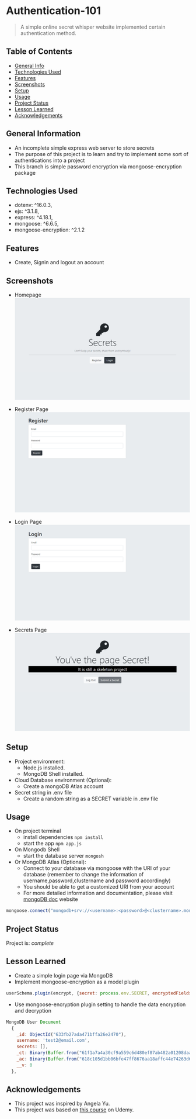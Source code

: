 # Authentication-101
> A simple online secret whisper website implemented certain authentication method. 


## Table of Contents
* [General Info](#general-information)
* [Technologies Used](#technologies-used)
* [Features](#features)
* [Screenshots](#screenshots)
* [Setup](#setup)
* [Usage](#usage)
* [Project Status](#project-status)
* [Lesson Learned](#lesson-learned)
* [Acknowledgements](#acknowledgements)


## General Information
- An incomplete simple express web server to store secrets
- The purpose of this project is to learn and try to implement some sort of authentications into a project
- This branch is simple password encryption via mongoose-encryption package


## Technologies Used
- dotenv: ^16.0.3,
- ejs: ^3.1.8,
- express: ^4.18.1,
- mongoose: ^6.6.5,
- mongoose-encryption: ^2.1.2


## Features
- Create, Signin and logout an account


## Screenshots

- Homepage
![Homepage](/public/images/homepage.PNG)

- Register Page
![registerPage](/public/images/registerPage.PNG)

- Login Page
![loginPage](/public/images/loginPage.PNG)

- Secrets Page
![secretsPage](/public/images/secretsPage.PNG)


## Setup
- Project environment:
    - Node.js installed.
    - MongoDB Shell installed.
- Cloud Database environment (Optional):
    - Create a mongoDB Atlas account
- Secret string in .env file
    - Create a random string as a SECRET variable in .env file


## Usage
- On project terminal
    - install dependencies `npm install`
    - start the app `npm app.js`
- On Mongodb Shell
    - start the database server `mongosh`
- Or MongoDB Atlas (Optional):
    - Connect to your database via mongoose with the URI of your database (remember to change the information of username,password,clustername and password accordingly)
    - You should be able to get a customized URI from your account
    - For more detailed information and documentation, please visit [mongoDB doc](https://www.mongodb.com/docs/atlas/) website
```javascript
mongoose.connect("mongodb+srv://<username>:<password>@<clustername>.mongodb.net/<databasename>?w=majority");
```

## Project Status
Project is: _complete_


## Lesson Learned
- Create a simple login page via MongoDB
- Implement mongoose-encryption as a model plugin
```javascript
userSchema.plugin(encrypt, {secret: process.env.SECRET, encryptedFields: ["password"]});
```
- Use mongoose-encryption plugin setting to handle the data encryption and decryption
```javascript
MongoDB User Document
  {
    _id: ObjectId("633fb27ada471bffa26e2470"),
    username: 'test2@email.com',
    secrets: [],
    _ct: Binary(Buffer.from("61f1a7a4a30cf9a559c6d480ef87ab482a01208daaf2c68fb221dfc334b14cf683befc1ff2b5353538f842b6d8300837d8", "hex"), 0),
    _ac: Binary(Buffer.from("618c105d1bb06bfe47ff8676aa18affc44e74263d6049b5d40c094e05f188e34a95b225f6964222c225f6374225d", "hex"), 0),
    __v: 0
  },
```

## Acknowledgements
- This project was inspired by Angela Yu.
- This project was based on [this course](https://www.udemy.com/course/the-complete-web-development-bootcamp/) on Udemy.

